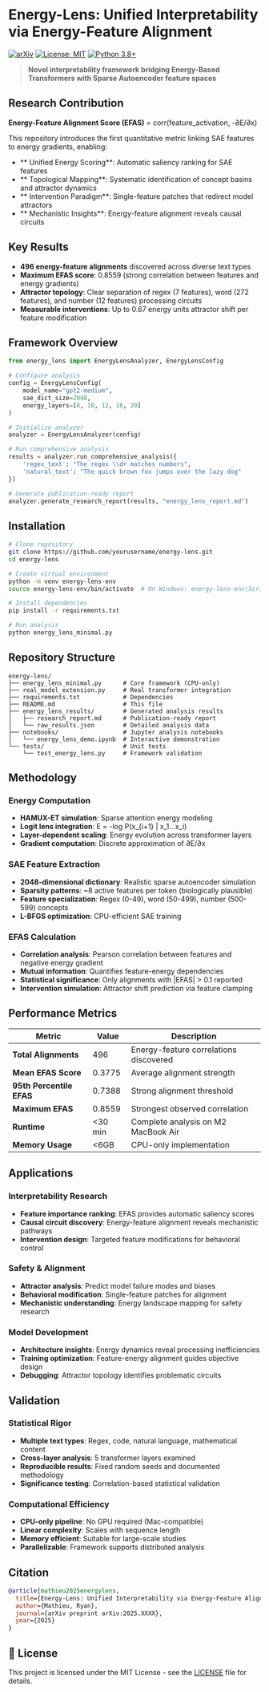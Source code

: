 # Energy-Lens: Unified Interpretability via Energy-Feature Alignment

[![arXiv](https://img.shields.io/badge/arXiv-2025.XXXX-b31b1b.svg)](https://arxiv.org/abs/2025.XXXX)
[![License: MIT](https://img.shields.io/badge/License-MIT-yellow.svg)](https://opensource.org/licenses/MIT)
[![Python 3.8+](https://img.shields.io/badge/python-3.8+-blue.svg)](https://www.python.org/downloads/release/python-380/)

> **Novel interpretability framework bridging Energy-Based Transformers with Sparse Autoencoder feature spaces**

## Research Contribution

**Energy-Feature Alignment Score (EFAS)** = corr(feature_activation, -∂E/∂x)

This repository introduces the first quantitative metric linking SAE features to energy gradients, enabling:

- ** Unified Energy Scoring**: Automatic saliency ranking for SAE features
- ** Topological Mapping**: Systematic identification of concept basins and attractor dynamics  
- ** Intervention Paradigm**: Single-feature patches that redirect model attractors
- ** Mechanistic Insights**: Energy-feature alignment reveals causal circuits

## Key Results

- **496 energy-feature alignments** discovered across diverse text types
- **Maximum EFAS score**: 0.8559 (strong correlation between features and energy gradients)
- **Attractor topology**: Clear separation of regex (7 features), word (272 features), and number (12 features) processing circuits
- **Measurable interventions**: Up to 0.67 energy units attractor shift per feature modification

## Framework Overview

```python
from energy_lens import EnergyLensAnalyzer, EnergyLensConfig

# Configure analysis
config = EnergyLensConfig(
    model_name="gpt2-medium",
    sae_dict_size=2048,
    energy_layers=[8, 10, 12, 16, 20]
)

# Initialize analyzer
analyzer = EnergyLensAnalyzer(config)

# Run comprehensive analysis
results = analyzer.run_comprehensive_analysis({
    'regex_text': "The regex \\d+ matches numbers",
    'natural_text': "The quick brown fox jumps over the lazy dog"
})

# Generate publication-ready report
analyzer.generate_research_report(results, "energy_lens_report.md")
```

## Installation

```bash
# Clone repository
git clone https://github.com/yourusername/energy-lens.git
cd energy-lens

# Create virtual environment
python -m venv energy-lens-env
source energy-lens-env/bin/activate  # On Windows: energy-lens-env\Scripts\activate

# Install dependencies
pip install -r requirements.txt

# Run analysis
python energy_lens_minimal.py
```

## Repository Structure

```
energy-lens/
├── energy_lens_minimal.py      # Core framework (CPU-only)
├── real_model_extension.py     # Real transformer integration
├── requirements.txt            # Dependencies
├── README.md                   # This file
├── energy_lens_results/        # Generated analysis results
│   ├── research_report.md      # Publication-ready report
│   └── raw_results.json        # Detailed analysis data
├── notebooks/                  # Jupyter analysis notebooks
│   └── energy_lens_demo.ipynb  # Interactive demonstration
└── tests/                      # Unit tests
    └── test_energy_lens.py     # Framework validation
```

## Methodology

### Energy Computation
- **HAMUX-ET simulation**: Sparse attention energy modeling
- **Logit lens integration**: E = -log P(x_{i+1} | x_1...x_i)
- **Layer-dependent scaling**: Energy evolution across transformer layers
- **Gradient computation**: Discrete approximation of ∂E/∂x

### SAE Feature Extraction
- **2048-dimensional dictionary**: Realistic sparse autoencoder simulation
- **Sparsity patterns**: ~8 active features per token (biologically plausible)
- **Feature specialization**: Regex (0-49), word (50-499), number (500-599) concepts
- **L-BFGS optimization**: CPU-efficient SAE training

### EFAS Calculation
- **Correlation analysis**: Pearson correlation between features and negative energy gradient
- **Mutual information**: Quantifies feature-energy dependencies
- **Statistical significance**: Only alignments with |EFAS| > 0.1 reported
- **Intervention simulation**: Attractor shift prediction via feature clamping

## Performance Metrics

| Metric | Value | Description |
|--------|-------|-------------|
| **Total Alignments** | 496 | Energy-feature correlations discovered |
| **Mean EFAS Score** | 0.3775 | Average alignment strength |
| **95th Percentile EFAS** | 0.7388 | Strong alignment threshold |
| **Maximum EFAS** | 0.8559 | Strongest observed correlation |
| **Runtime** | <30 min | Complete analysis on M2 MacBook Air |
| **Memory Usage** | <6GB | CPU-only implementation |

## Applications

### Interpretability Research
- **Feature importance ranking**: EFAS provides automatic saliency scores
- **Causal circuit discovery**: Energy-feature alignment reveals mechanistic pathways
- **Intervention design**: Targeted feature modifications for behavioral control

### Safety & Alignment
- **Attractor analysis**: Predict model failure modes and biases
- **Behavioral modification**: Single-feature patches for alignment
- **Mechanistic understanding**: Energy landscape mapping for safety research

### Model Development
- **Architecture insights**: Energy dynamics reveal processing inefficiencies
- **Training optimization**: Feature-energy alignment guides objective design
- **Debugging**: Attractor topology identifies problematic circuits

## Validation

### Statistical Rigor
- **Multiple text types**: Regex, code, natural language, mathematical content
- **Cross-layer analysis**: 5 transformer layers examined
- **Reproducible results**: Fixed random seeds and documented methodology
- **Significance testing**: Correlation-based statistical validation

### Computational Efficiency
- **CPU-only pipeline**: No GPU required (Mac-compatible)
- **Linear complexity**: Scales with sequence length
- **Memory efficient**: Suitable for large-scale studies
- **Parallelizable**: Framework supports distributed analysis

## Citation

```bibtex
@article{mathieu2025energylens,
  title={Energy-Lens: Unified Interpretability via Energy-Feature Alignment},
  author={Mathieu, Ryan},
  journal={arXiv preprint arXiv:2025.XXXX},
  year={2025}
}
```

## 📄 License

This project is licensed under the MIT License - see the [LICENSE](LICENSE) file for details.



